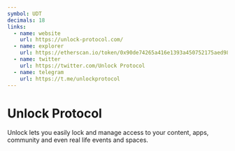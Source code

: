 ```yaml
---
symbol: UDT
decimals: 18
links:
  - name: website
    url: https://unlock-protocol.com/
  - name: explorer
    url: https://etherscan.io/token/0x90de74265a416e1393a450752175aed98fe11517
  - name: twitter
    url: https://twitter.com/Unlock Protocol
  - name: telegram
    url: https://t.me/unlockprotocol
---
```


# Unlock Protocol

Unlock lets you easily lock and manage access to your content, apps, community and even real life events and spaces.
